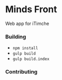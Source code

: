 Minds Front
==========

Web app for iTimche

### Building

- `npm install`
- `gulp build`
- `gulp build.index`

### Contributing
